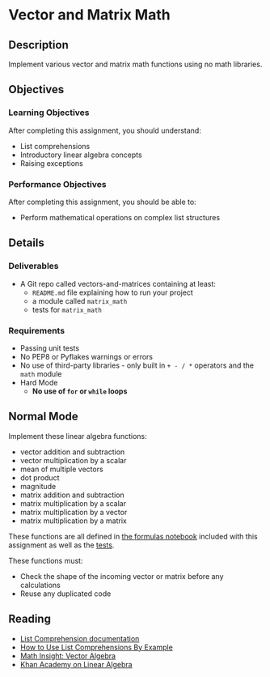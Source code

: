 # Vector and Matrix Math

## Description

Implement various vector and matrix math functions using no math libraries.

## Objectives

### Learning Objectives

After completing this assignment, you should understand:

* List comprehensions
* Introductory linear algebra concepts
* Raising exceptions

### Performance Objectives

After completing this assignment, you should be able to:

* Perform mathematical operations on complex list structures

## Details

### Deliverables

* A Git repo called vectors-and-matrices containing at least:
  * `README.md` file explaining how to run your project
  * a module called `matrix_math`
  * tests for `matrix_math`

### Requirements

* Passing unit tests
* No PEP8 or Pyflakes warnings or errors
* No use of third-party libraries - only built in `+ - / *` operators and the `math` module
* Hard Mode
  * **No use of `for` or `while` loops**

## Normal Mode

Implement these linear algebra functions:

* vector addition and subtraction
* vector multiplication by a scalar
* mean of multiple vectors
* dot product
* magnitude
* matrix addition and subtraction
* matrix multiplication by a scalar
* matrix multiplication by a vector
* matrix multiplication by a matrix

These functions are all defined in [the formulas notebook](Formulas.ipynb) included with this assignment as well as the [tests](test_matrix_math.py).

These functions must:

* Check the shape of the incoming vector or matrix before any calculations
* Reuse any duplicated code

## Reading

* [List Comprehension documentation](https://docs.python.org/3/tutorial/datastructures.html#list-comprehensions)
* [How to Use List Comprehensions By Example](http://howchoo.com/g/ngi2zddjzdf/how-to-use-list-comprehension-in-python)
* [Math Insight: Vector Algebra](http://mathinsight.org/thread/vector_algebra#matrices)
* [Khan Academy on Linear Algebra](https://www.khanacademy.org/math/linear-algebra)
